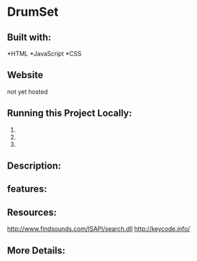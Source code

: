# DrumSet

## Built with:
*HTML
*JavaScript
*CSS

## Website
not yet hosted 

## Running this Project Locally:

1.
2.
3.

## Description:



## features:


## Resources:
http://www.findsounds.com/ISAPI/search.dll
http://keycode.info/

## More Details:



